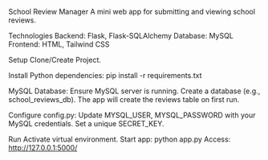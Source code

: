 School Review Manager
A mini web app for submitting and viewing school reviews.

Technologies
Backend: Flask, Flask-SQLAlchemy
Database: MySQL
Frontend: HTML, Tailwind CSS

Setup
Clone/Create Project.

Install Python dependencies:
pip install -r requirements.txt

MySQL Database:
Ensure MySQL server is running.
Create a database (e.g., school_reviews_db).
The app will create the reviews table on first run.

Configure config.py:
Update MYSQL_USER, MYSQL_PASSWORD with your MySQL credentials.
Set a unique SECRET_KEY.

Run
Activate virtual environment.
Start app: python app.py
Access: http://127.0.0.1:5000/